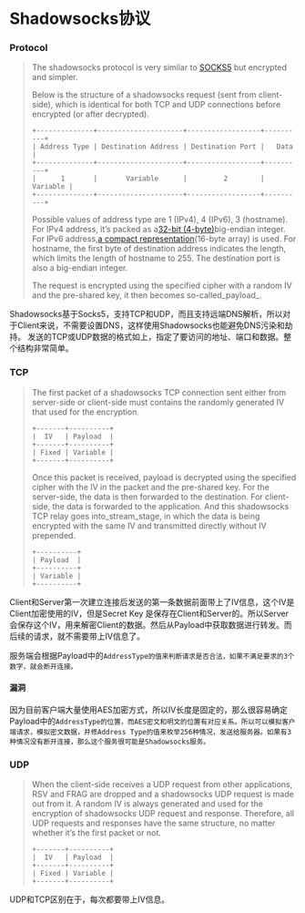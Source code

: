 # Shadowsocks协议

### Protocol

> The shadowsocks protocol is very similar to [SOCKS5](https://www.ietf.org/rfc/rfc1928.txt) but encrypted and simpler.
>
> Below is the structure of a shadowsocks request \(sent from client-side\), which is identical for both TCP and UDP connections before encrypted \(or after decrypted\).
>
> ```
> +--------------+---------------------+------------------+----------+
> | Address Type | Destination Address | Destination Port |   Data   |
> +--------------+---------------------+------------------+----------+
> |      1       |       Variable      |         2        | Variable |
> +--------------+---------------------+------------------+----------+
> ```
>
> Possible values of address type are 1 \(IPv4\), 4 \(IPv6\), 3 \(hostname\). For IPv4 address, it’s packed as a[32-bit \(4-byte\)](https://tools.ietf.org/html/rfc791#section-2.3)big-endian integer. For IPv6 address,[a compact representation](https://tools.ietf.org/html/rfc1924)\(16-byte array\) is used. For hostname, the first byte of destination address indicates the length, which limits the length of hostname to 255. The destination port is also a big-endian integer.
>
> The request is encrypted using the specified cipher with a random IV and the pre-shared key, it then becomes so-called_payload_.

Shadowsocks基于Socks5，支持TCP和UDP，而且支持远端DNS解析，所以对于Client来说，不需要设置DNS，这样使用Shadowsocks也能避免DNS污染和劫持。 发送的TCP或UDP数据的格式如上，指定了要访问的地址、端口和数据。整个结构非常简单。

### TCP

> The first packet of a shadowsocks TCP connection sent either from server-side or client-side must contains the randomly generated IV that used for the encryption.
>
> ```
> +-------+----------+
> |  IV   | Payload  |
> +-------+----------+
> | Fixed | Variable |
> +-------+----------+
> ```
>
> Once this packet is received, payload is decrypted using the specified cipher with the IV in the packet and the pre-shared key. For the server-side, the data is then forwarded to the destination. For client-side, the data is forwarded to the application. And this shadowsocks TCP relay goes into\_stream\_stage, in which the data is being encrypted with the same IV and transmitted directly without IV prepended.
>
> ```
> +----------+
> | Payload  |
> +----------+
> | Variable |
> +----------+
> ```

Client和Server第一次建立连接后发送的第一条数据前面带上了IV信息，这个IV是Client加密使用的IV，但是Secret Key 是保存在Client和Server的。所以Server会保存这个IV，用来解密Client的数据。然后从Payload中获取数据进行转发。而后续的请求，就不需要带上IV信息了。

服务端会根据Payload中的`AddressType的值来判断请求是否合法，如果不满足要求的3个数字，就会断开连接。`

#### **漏洞**

因为目前客户端大量使用AES加密方式，所以IV长度是固定的，那么很容易确定Payload中的`AddressType的位置，而AES密文和明文的位置有对应关系。所以可以模拟客户端请求，模拟密文数据，并修Address Type的值来枚举256种情况，发送给服务器。如果有3种情况没有断开连接，那么这个服务很可能是Shadowsocks服务。`

### UDP

> When the client-side receives a UDP request from other applications, RSV and FRAG are dropped and a shadowsocks UDP request is made out from it. A random IV is always generated and used for the encryption of shadowsocks UDP request and response. Therefore, all UDP requests and responses have the same structure, no matter whether it’s the first packet or not.
>
> ```
> +-------+----------+
> |  IV   | Payload  |
> +-------+----------+
> | Fixed | Variable |
> +-------+----------+
> ```

UDP和TCP区别在于，每次都要带上IV信息。

